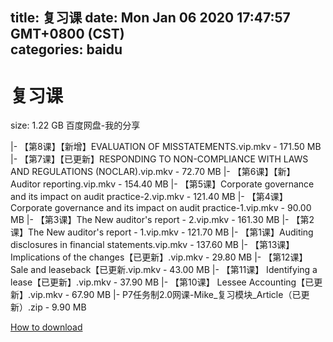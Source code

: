 
title: 复习课
date: Mon Jan 06 2020 17:47:57 GMT+0800 (CST)    
categories: baidu
---

# 复习课
size: 1.22 GB
 百度网盘-我的分享
 
|- 【第8课】【新增】EVALUATION OF MISSTATEMENTS.vip.mkv - 171.50 MB
|- 【第7课】【已更新】RESPONDING TO NON-COMPLIANCE WITH LAWS AND REGULATIONS (NOCLAR).vip.mkv - 72.70 MB
|- 【第6课】【新】 Auditor reporting.vip.mkv - 154.40 MB
|- 【第5课】Corporate governance and its impact on audit practice-2.vip.mkv - 121.40 MB
|- 【第4课】Corporate governance and its impact on audit practice-1.vip.mkv - 90.00 MB
|- 【第3课】The New auditor's report - 2.vip.mkv - 161.30 MB
|- 【第2课】The New auditor's report - 1.vip.mkv - 121.70 MB
|- 【第1课】Auditing disclosures in financial statements.vip.mkv - 137.60 MB
|- 【第13课】 Implications of the changes【已更新】.vip.mkv - 29.80 MB
|- 【第12课】 Sale and leaseback【已更新.vip.mkv - 43.00 MB
|- 【第11课】 Identifying a lease【已更新】.vip.mkv - 37.90 MB
|- 【第10课】 Lessee Accounting【已更新】.vip.mkv - 67.90 MB
|- P7任务制2.0网课-Mike_复习模块_Article（已更新）.zip - 9.90 MB

[How to download](https://bpcam.bemobtrk.com/go/2ceec3aa-1ca2-46d6-b9ff-aaa5c184517c?jno=2861)